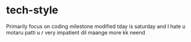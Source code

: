 # tech-style
Primarily focus on coding milestone
modified
tday is saturday and I hate u 
motaru
patti
u r very impatient
dil maange more
kk
neend